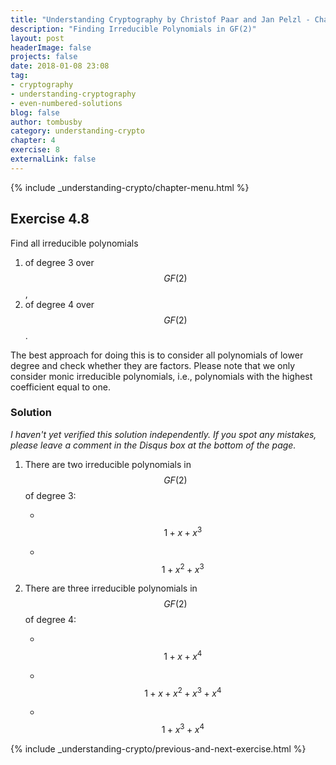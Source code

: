 ```yaml
---
title: "Understanding Cryptography by Christof Paar and Jan Pelzl - Chapter 4 Solutions - Ex4.8"
description: "Finding Irreducible Polynomials in GF(2)"
layout: post
headerImage: false
projects: false
date: 2018-01-08 23:08
tag:
- cryptography
- understanding-cryptography
- even-numbered-solutions
blog: false
author: tombusby
category: understanding-crypto
chapter: 4
exercise: 8
externalLink: false
---
```


{% include _understanding-crypto/chapter-menu.html %}

## Exercise 4.8

Find all irreducible polynomials

1. of degree 3 over $$GF(2)$$,
2. of degree 4 over $$GF(2)$$.

The best approach for doing this is to consider all polynomials of lower degree and check whether they are factors. Please note that we only consider monic irreducible polynomials, i.e., polynomials with the highest coefficient equal to one.

### Solution

*I haven't yet verified this solution independently. If you spot any mistakes, please leave a comment in the Disqus box at the bottom of the page.*

1. There are two irreducible polynomials in $$GF(2)$$ of degree 3:

    + &nbsp; $$ 1+x+x^3 $$

    + &nbsp; $$ 1+x^2+x^3 $$

2. There are three irreducible polynomials in $$GF(2)$$ of degree 4:

    + &nbsp; $$ 1+x+x^4 $$

    + &nbsp; $$ 1+x+x^2+x^3+x^4 $$

    + &nbsp; $$ 1+x^3+x^4 $$

{% include _understanding-crypto/previous-and-next-exercise.html %}
